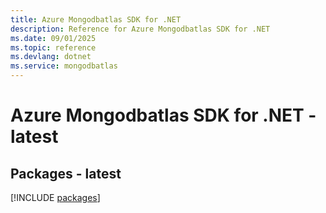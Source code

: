 ```yaml
---
title: Azure Mongodbatlas SDK for .NET
description: Reference for Azure Mongodbatlas SDK for .NET
ms.date: 09/01/2025
ms.topic: reference
ms.devlang: dotnet
ms.service: mongodbatlas
---
```

# Azure Mongodbatlas SDK for .NET - latest
## Packages - latest
[!INCLUDE [packages](mongodbatlas-index.md)]